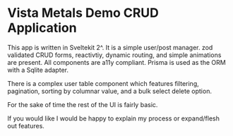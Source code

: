 <h1>Vista Metals Demo CRUD Application </h1>
<p>
  This app is written in Sveltekit 2^. It is a simple user/post manager. zod validated CRUD forms, reactivtiy, dynamic routing, and simple animations are present. All components are a11y compliant. Prisma is used as the ORM with a Sqlite adapter. 

There is a complex user table component which features filtering, pagination, sorting by columnar value, and a bulk select delete option. 

For the sake of time the rest of the UI is fairly basic. 

If you would like I would be happy to explain my process or expand/flesh out features. 
</p>
